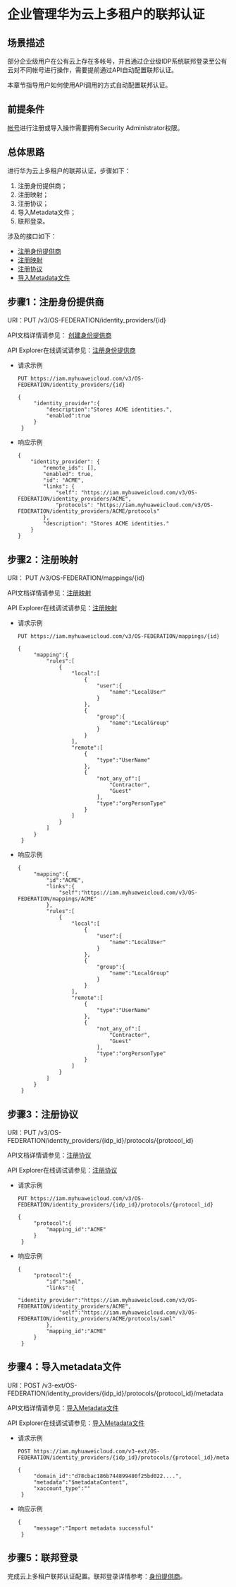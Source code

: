 # 企业管理华为云上多租户的联邦认证<a name="iam_20_0003"></a>

## 场景描述<a name="section8273192681313"></a>

部分企业级用户在公有云上存在多帐号，并且通过企业级IDP系统联邦登录至公有云对不同帐号进行操作，需要提前通过API自动配置联邦认证。

本章节指导用户如何使用API调用的方式自动配置联邦认证。

## 前提条件<a name="section1364811540137"></a>

[帐号](https://support.huaweicloud.com/usermanual-iam/iam_01_0001.html)进行注册或导入操作需要拥有Security Administrator权限。

## 总体思路<a name="section51261856151914"></a>

进行华为云上多租户的联邦认证，步骤如下：

1.  注册身份提供商；
2.  注册映射；
3.  注册协议；
4.  导入Metadata文件；
5.  联邦登录。

涉及的接口如下：

-   [注册身份提供商](创建身份提供商.md)
-   [注册映射](注册映射.md)
-   [注册协议](注册协议.md)
-   [导入Metadata文件](导入Metadata文件.md)

## 步骤1：注册身份提供商<a name="section1552673232615"></a>

URI：PUT /v3/OS-FEDERATION/identity\_providers/\{id\}

API文档详情请参见：  [创建身份提供商](创建身份提供商.md)

API Explorer在线调试请参见：[注册身份提供商](https://apiexplorer.developer.huaweicloud.com/apiexplorer/debug?product=IAM&api=KeystoneCreateIdentityProvider)

-   请求示例

    ```
    PUT https://iam.myhuaweicloud.com/v3/OS-FEDERATION/identity_providers/{id}
    ```

    ```
    {
         "identity_provider":{
             "description":"Stores ACME identities.",
             "enabled":true
         }
     }
    ```

-   响应示例

    ```
    {
        "identity_provider": {
            "remote_ids": [],
            "enabled": true,
            "id": "ACME",
            "links": {
                "self": "https://iam.myhuaweicloud.com/v3/OS-FEDERATION/identity_providers/ACME",
                "protocols": "https://iam.myhuaweicloud.com/v3/OS-FEDERATION/identity_providers/ACME/protocols"
            },
            "description": "Stores ACME identities."
        }
    }
    ```


## 步骤2：注册映射<a name="section154935172276"></a>

URI： PUT /v3/OS-FEDERATION/mappings/\{id\}

API文档详情请参见：[注册映射](注册映射.md)

API Explorer在线调试请参见：[注册映射](https://apiexplorer.developer.huaweicloud.com/apiexplorer/debug?product=IAM&api=KeystoneCreateMapping)

-   请求示例

    ```
    PUT https://iam.myhuaweicloud.com/v3/OS-FEDERATION/mappings/{id}
    ```

    ```
    {
         "mapping":{
             "rules":[
                 {
                     "local":[
                         {
                             "user":{
                                 "name":"LocalUser"
                             }
                         },
                         {
                             "group":{
                                 "name":"LocalGroup"
                             }
                         }
                     ],
                     "remote":[
                         {
                             "type":"UserName"
                         },
                         {
                             "not_any_of":[
                                 "Contractor",
                                 "Guest"
                             ],
                             "type":"orgPersonType"
                         }
                     ]
                 }
             ]
         }
     }
    ```

-   响应示例

    ```
    {
         "mapping":{
             "id":"ACME",
             "links":{
                 "self":"https://iam.myhuaweicloud.com/v3/OS-FEDERATION/mappings/ACME"
             },
             "rules":[
                 {
                     "local":[
                         {
                             "user":{
                                 "name":"LocalUser"
                             }
                         },
                         {
                             "group":{
                                 "name":"LocalGroup"
                             }
                         }
                     ],
                     "remote":[
                         {
                             "type":"UserName"
                         },
                         {
                             "not_any_of":[
                                 "Contractor",
                                 "Guest"
                             ],
                             "type":"orgPersonType"
                         }
                     ]
                 }
             ]
         }
     }
    ```


## 步骤3：注册协议<a name="section111572192713"></a>

URI：PUT /v3/OS-FEDERATION/identity\_providers/\{idp\_id\}/protocols/\{protocol\_id\}

API文档详情请参见：[注册协议](注册协议.md)

API Explorer在线调试请参见：[注册协议](https://apiexplorer.developer.huaweicloud.com/apiexplorer/debug?product=IAM&api=KeystoneCreateProtocol)

-   请求示例

    ```
    PUT https://iam.myhuaweicloud.com/v3/OS-FEDERATION/identity_providers/{idp_id}/protocols/{protocol_id}
    ```

    ```
    {
         "protocol":{
             "mapping_id":"ACME"
         }
     }
    ```

-   响应示例

    ```
    {
         "protocol":{
             "id":"saml",
             "links":{
                 "identity_provider":"https://iam.myhuaweicloud.com/v3/OS-FEDERATION/identity_providers/ACME",
                 "self":"https://iam.myhuaweicloud.com/v3/OS-FEDERATION/identity_providers/ACME/protocols/saml"
             },
             "mapping_id":"ACME"
         }
     }
    ```


## 步骤4：导入metadata文件<a name="section16909124152713"></a>

URI：POST /v3-ext/OS-FEDERATION/identity\_providers/\{idp\_id\}/protocols/\{protocol\_id\}/metadata

API文档详情请参见：[导入Metadata文件](导入Metadata文件.md)

API Explorer在线调试请参见：[导入Metadata文件](https://apiexplorer.developer.huaweicloud.com/apiexplorer/debug?product=IAM&api=ImportMetadataFile)

-   请求示例

    ```
    POST https://iam.myhuaweicloud.com/v3-ext/OS-FEDERATION/identity_providers/{idp_id}/protocols/{protocol_id}/metadata
    ```

    ```
    {
         "domain_id":"d78cbac186b744899480f25bd022....",
         "metadata":"$metadataContent",
         "xaccount_type":""
     }
    ```

-   响应示例

    ```
    {
         "message":"Import metadata successful"
     }
    ```


## 步骤5：联邦登录<a name="section6575162882718"></a>

完成云上多租户联邦认证配置。联邦登录详情参考：[身份提供商](https://support.huaweicloud.com/usermanual-iam/iam_08_0001.html)。

